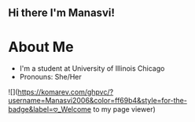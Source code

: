 ## Hi there I'm Manasvi!

<!--
**Manasvi2006/Manasvi2006** is a ✨ _special_ ✨ repository because its `README.md` (this file) appears on your GitHub profile.

Here are some ideas to get you started:

- 🔭 I’m currently working on ...
- 🌱 I’m currently learning ...
- 👯 I’m looking to collaborate on ...
- 🤔 I’m looking for help with ...
- 💬 Ask me about ...
- 📫 How to reach me: ...
- 😄 Pronouns: ...
- ⚡ Fun fact: ...
-->
# About Me
- I'm a student at University of Illinois Chicago 
- Pronouns: She/Her

![](https://komarev.com/ghpvc/?username=Manasvi2006&color=ff69b4&style=for-the-badge&label=𖹭_Welcome to my page viewer)
<br>
